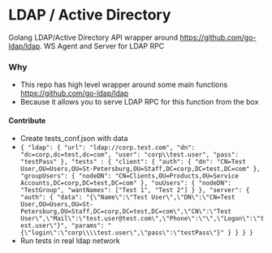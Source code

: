 # LDAP / Active Directory
Golang LDAP/Active Directory API wrapper around https://github.com/go-ldap/ldap. WS Agent and Server for LDAP RPC

### Why
- This repo has high level wrapper around some main functions https://github.com/go-ldap/ldap
- Because it allows you to serve LDAP RPC for this function from the box

#### Contribute
- Create tests_conf.json with data 
- `{
  "ldap": {
    "url": "ldap://corp.test.com",
    "dn": "dc=corp,dc=test,dc=com",
    "user": "corp\\test.user",
    "pass": "testPass"
  },
  "tests" : {
    "client": {
      "auth": {
        "dn": "CN=Test User,OU=Users,OU=St-Petersburg,OU=Staff,DC=corp,DC=test,DC=com"
      },
      "groupUsers": {
        "nodeDN": "CN=Clients,OU=Products,OU=Service Accounts,DC=corp,DC=test,DC=com"
      },
      "ouUsers": {
        "nodeDN": "TestGroup",
        "wantNames": ["Test 1", "Test 2"]
      }
    },
    "server": {
      "auth": {
        "data": "{\"Name\":\"Test User\",\"DN\":\"CN=Test User,OU=Users,OU=St-Petersburg,OU=Staff,DC=corp,DC=test,DC=com\",\"CN\":\"Test User\",\"Mail\":\"test.user@test.com\",\"Phone\":\"\",\"Logon\":\"test.user\"}",
        "params": "{\"login\":\"corp\\\\test.user\",\"pass\":\"testPass\"}"
      }
    }
  }
}`
- Run tests in real ldap network